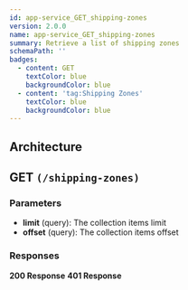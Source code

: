 ```yaml
---
id: app-service_GET_shipping-zones
version: 2.0.0
name: app-service_GET_shipping-zones
summary: Retrieve a list of shipping zones
schemaPath: ''
badges:
  - content: GET
    textColor: blue
    backgroundColor: blue
  - content: 'tag:Shipping Zones'
    textColor: blue
    backgroundColor: blue
---
```

## Architecture
<NodeGraph />



## GET `(/shipping-zones)`

### Parameters
- **limit** (query): The collection items limit
- **offset** (query): The collection items offset




### Responses
**200 Response**
<SchemaViewer file="response-200.json" maxHeight="500" id="response-200" />
      **401 Response**
<SchemaViewer file="response-401.json" maxHeight="500" id="response-401" />
